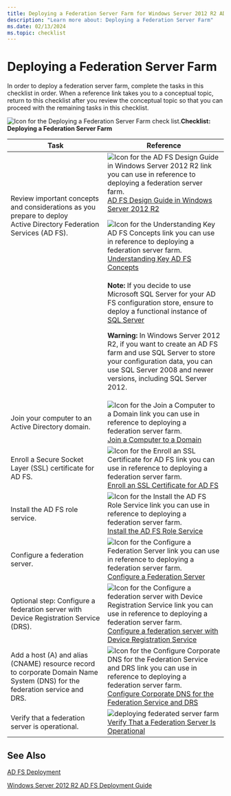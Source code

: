 ```yaml
---
title: Deploying a Federation Server Farm for Windows Server 2012 R2 AD FS
description: "Learn more about: Deploying a Federation Server Farm"
ms.date: 02/13/2024
ms.topic: checklist
---
```


# Deploying a Federation Server Farm

In order to deploy a federation server farm, complete the tasks in this checklist in order. When a reference link takes you to a conceptual topic, return to this checklist after you review the conceptual topic so that you can proceed with the remaining tasks in this checklist.

![Icon for the Deploying a Federation Server Farm check list.](media/2b05dce3-938f-4168-9b8f-1f4398cbdb9b.gif)**Checklist: Deploying a Federation Server Farm**

|Task|Reference|
|--------|-------------|
|Review important concepts and considerations as you prepare to deploy Active Directory Federation Services \(AD FS\).|![Icon for the AD FS Design Guide in Windows Server 2012 R2 link you can use in reference to deploying a federation server farm.](media/faa393df-4856-4431-9eda-4f4e5be72a90.gif)[AD FS Design Guide in Windows Server 2012 R2](../../ad-fs/design/AD-FS-Design-Guide-in-Windows-Server-2012-R2.md)<p>![Icon for the Understanding Key AD FS Concepts link you can use in reference to deploying a federation server farm.](media/faa393df-4856-4431-9eda-4f4e5be72a90.gif)[Understanding Key AD FS Concepts](../../ad-fs/technical-reference/Understanding-Key-AD-FS-Concepts.md)|
|| **Note:** If you decide to use Microsoft SQL Server for your AD FS configuration store, ensure to deploy a functional instance of [SQL Server](/sql/sql-server/)<p>**Warning:** In Windows Server 2012 R2, if you want to create an AD FS farm and use SQL Server to store your configuration data, you can use SQL Server 2008 and newer versions, including SQL Server 2012.|
|Join your computer to an Active Directory domain.|![Icon for the Join a Computer to a Domain link you can use in reference to deploying a federation server farm.](media/faa393df-4856-4431-9eda-4f4e5be72a90.gif)[Join a Computer to a Domain](../../ad-ds/manage/join-computer-to-domain.md)|
|Enroll a Secure Socket Layer \(SSL\) certificate for AD FS.|![Icon for the Enroll an SSL Certificate for AD FS link you can use in reference to deploying a federation server farm.](media/bc6cea1a-1c6c-4124-8c8f-1df5adfe8c88.gif)[Enroll an SSL Certificate for AD FS](Enroll-an-SSL-Certificate-for-AD-FS.md)|
|Install the AD FS role service.|![Icon for the Install the AD FS Role Service link you can use in reference to deploying a federation server farm.](media/bc6cea1a-1c6c-4124-8c8f-1df5adfe8c88.gif)[Install the AD FS Role Service](Install-the-AD-FS-Role-Service.md)|
|Configure a federation server.|![Icon for the Configure a Federation Server link you can use in reference to deploying a federation server farm.](media/bc6cea1a-1c6c-4124-8c8f-1df5adfe8c88.gif)[Configure a Federation Server](Configure-a-Federation-Server.md)|
|Optional step: Configure a federation server with Device Registration Service \(DRS\).|![Icon for the Configure a federation server with Device Registration Service link you can use in reference to deploying a federation server farm.](media/faa393df-4856-4431-9eda-4f4e5be72a90.gif)[Configure a federation server with Device Registration Service](Configure-a-federation-server-with-Device-Registration-Service.md)|
|Add a host \(A\) and alias \(CNAME\) resource record to corporate Domain Name System \(DNS\) for the federation service and DRS.|![Icon for the Configure Corporate DNS for the Federation Service and DRS link you can use in reference to deploying a federation server farm.](media/faa393df-4856-4431-9eda-4f4e5be72a90.gif)[Configure Corporate DNS for the Federation Service and DRS](Configure-Corporate-DNS-for-the-Federation-Service-and-DRS.md)|
|Verify that a federation server is operational.|![deploying federated server farm](media/faa393df-4856-4431-9eda-4f4e5be72a90.gif)[Verify That a Federation Server Is Operational](Verify-That-a-Federation-Server-Is-Operational.md)|


## See Also
[AD FS Deployment](../../ad-fs/AD-FS-Deployment.md)

[Windows Server 2012 R2 AD FS Deployment Guide](../../ad-fs/deployment/Windows-Server-2012-R2-AD-FS-Deployment-Guide.md)
